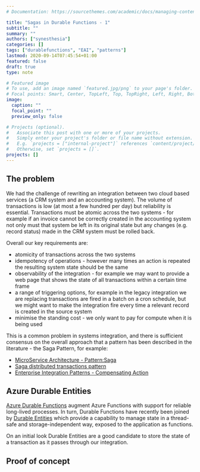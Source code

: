 ```yaml
---
# Documentation: https://sourcethemes.com/academic/docs/managing-content/

title: "Sagas in Durable Functions - 1"
subtitle: ""
summary: ""
authors: ["synesthesia"]
categories: []
tags: ["durablefunctions", "EAI", "patterns"]
lastmod: 2020-09-14T07:45:54+01:00
featured: false
draft: true
type: note

# Featured image
# To use, add an image named `featured.jpg/png` to your page's folder.
# Focal points: Smart, Center, TopLeft, Top, TopRight, Left, Right, BottomLeft, Bottom, BottomRight.
image:
  caption: ""
  focal_point: ""
  preview_only: false

# Projects (optional).
#   Associate this post with one or more of your projects.
#   Simply enter your project's folder or file name without extension.
#   E.g. `projects = ["internal-project"]` references `content/project/deep-learning/index.md`.
#   Otherwise, set `projects = []`.
projects: []
---
```

## The problem

We had the challenge of rewriting an integration between two cloud based services (a CRM system and an accounting system). The volume of transactions is low (at most a few hundred per day) but reliability is essential. Transactions must be atomic across the two systems - for example if an invoice cannot be correctly created in the accounting system not only must that system be left in its original state but any changes (e.g. record status) made in the CRM system must be rolled back.

Overall our key requirements are:

* atomicity of transactions across the two systems
* idempotency of operations - however many times an action is repeated the resulting system state should be the same
* observability of the integration - for example we may want to provide a web page that shows the state of all transactions within a certain time frame
* a range of triggering options, for example in the legacy integration we are replacing transactions are fired in a batch on a cron schedule, but we might want to make the integration fire every time a relevant record is created in the source system
* minimise the standing cost - we only want to pay for compute when it is being used

This is a common problem in systems integration, and there is sufficient consensus on the overall approach that a pattern has been described in the literature - the Saga Pattern, for example:

* [MicroService Architecture - Pattern:Saga](https://microservices.io/patterns/data/saga.html)
* [Saga distributed transactions pattern](https://docs.microsoft.com/en-us/azure/architecture/reference-architectures/saga/saga)
* [Enterprise Integration Patterns - Compensating Action](https://www.enterpriseintegrationpatterns.com/patterns/conversation/CompensatingAction.html)

## Azure Durable Entities

[Azure Durable Functions](https://docs.microsoft.com/en-us/azure/azure-functions/durable/durable-functions-overview?tabs=csharp) augment Azure Functions with support for reliable long-lived processes. In turn, Durable Functions have recently been joined by [Durable Entities](https://docs.microsoft.com/en-us/azure/azure-functions/durable/durable-functions-entities?tabs=csharp) which provide a capability to manage state in a thread-safe and storage-independent way, exposed to the application as functions. 

On an initial look Durable Entities are a good candidate to store the state of a transaction as it passes through our integration.

## Proof of concept

